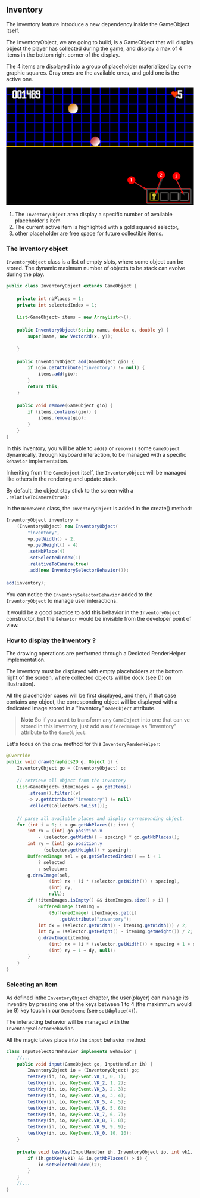 ## Inventory

The inventory feature introduce a new dependency inside the GameObject itself.

The InventoryObject, we are going to build, is a GameObject that will display
object the player has collected during the game, and display a max of 4 items in
the bottom right corner of the display.

The 4 items are displayed into a group of placeholder materialized by some graphic squares.
Gray ones are the available ones, and gold one is the active one.

![The inventory](../images/inventory.png "The InventoryObject to display current player items")

1. The `InventoryObject` area display a specific number of available placeholder's item
2. The current active item is highlighted with a gold squared selector,
3. other placeholder are free space for future collectible items.

### The Inventory object

`InventoryObject` class is a list of empty slots, where some object can be stored. The dynamic maximum number of objects to be stack can evolve during the play.

```java
public class InventoryObject extends GameObject {

    private int nbPlaces = 1;
    private int selectedIndex = 1;

    List<GameObject> items = new ArrayList<>();

    public InventoryObject(String name, double x, double y) {
        super(name, new Vector2d(x, y));

    }

    public InventoryObject add(GameObject gio) {
        if (gio.getAttribute("inventory") != null) {
            items.add(gio);
        }
        return this;
    }

    public void remove(GameObject gio) {
        if (items.contains(gio)) {
            items.remove(gio);
        }
    }
}

```

In this inventory, you will be able to `add()` or `remove()` some `GameObject` dynamically, through keyboard interaction, to be managed with a specific `Behavior` implementation.

Inheriting from the `GameObject` itself, the `InventoryObject` will be managed like others in the rendering and update stack.

By default, the object stay stick to the screen with a `.relativeToCamera(true)`:

In the `DemoScene` class, the `InventoryObject` is added in the create() method:

```java
InventoryObject inventory =
    (InventoryObject) new InventoryObject(
        "inventory",
        vp.getWidth() - 2,
        vp.getHeight() - 4)
        .setNbPlace(4)
        .setSelectedIndex(1)
        .relativeToCamera(true)
        .add(new InventorySelectorBehavior());

add(inventory);
```

You can notice the `InventorySelectorBehavior` added to the `InventoryObject` to manage user interactions.

It would be a good practice to add this behavior in the `InventoryObject` constructor, but the `Behavior` would be invisible from the developer point of view.

### How to display the Inventory ?

The drawing operations are performed through a Dedicted RenderHelper implementation.

The inventory must be displayed with empty placeholders at the bottom right of the screen, where collected objects will be dock (see (1) on illustration).

All the placeholder cases will be first displayed, and then, if that case contains any object, the corresponding object will be displayed with a dedicated Image stored in a "inventory" `GameObject` attribute.

> **Note**
> So if you want to transform any `GameObject` into one that can ve stored in this inventory, just add a `BufferedImage` as "inventory" attribute to the `GameObject`.

Let's focus on the `draw` method for this `InventoryRenderHelper`:

```java
@Override
public void draw(Graphics2D g, Object o) {
    InventoryObject go = (InventoryObject) o;

    // retrieve all object from the inventory
    List<GameObject> itemImages = go.getItems()
        .stream().filter((v)
        -> v.getAttribute("inventory") != null)
        .collect(Collectors.toList());

    // parse all available places and display corresponding object.
    for (int i = 0; i < go.getNbPlaces(); i++) {
        int rx = (int) go.position.x
            - (selector.getWidth() + spacing) * go.getNbPlaces();
        int ry = (int) go.position.y
            - (selector.getHeight() + spacing);
        BufferedImage sel = go.getSelectedIndex() == i + 1
            ? selected
            : selector;
        g.drawImage(sel,
                (int) rx + (i * (selector.getWidth()) + spacing),
                (int) ry,
                null);
        if (!itemImages.isEmpty() && itemImages.size() > i) {
            BufferedImage itemImg =
                (BufferedImage) itemImages.get(i)
                    .getAttribute("inventory");
            int dx = (selector.getWidth() - itemImg.getWidth()) / 2;
            int dy = (selector.getHeight() - itemImg.getHeight()) / 2;
            g.drawImage(itemImg,
                (int) rx + (i * (selector.getWidth()) + spacing + 1 + dx),
                (int) ry + 1 + dy, null);
        }
    }
}
```

### Selecting an item

As defined inthe `InventoryObject` chapter, the user(player) can manage its inventiry by pressing one of the keys between 1 to 4 (the maximmum would be 9) key touch in our `DemoScene` (see `setNbplace(4)`).

The interacting behavior will be managed with the `InventorySelectorBehavior`.

All the magic takes place into the `input` behavior method:

```java
class InputSelectorBehavior implements Behavior {
    //...
    public void input(GameObject go, InputHandler ih) {
        InventoryObject io = (InventoryObject) go;
        testKey(ih, io, KeyEvent.VK_1, 0, 1);
        testKey(ih, io, KeyEvent.VK_2, 1, 2);
        testKey(ih, io, KeyEvent.VK_3, 2, 3);
        testKey(ih, io, KeyEvent.VK_4, 3, 4);
        testKey(ih, io, KeyEvent.VK_5, 4, 5);
        testKey(ih, io, KeyEvent.VK_6, 5, 6);
        testKey(ih, io, KeyEvent.VK_7, 6, 7);
        testKey(ih, io, KeyEvent.VK_8, 7, 8);
        testKey(ih, io, KeyEvent.VK_9, 9, 9);
        testKey(ih, io, KeyEvent.VK_0, 10, 10);
    }

    private void testKey(InputHandler ih, InventoryObject io, int vk1, int i, int i2) {
        if (ih.getKey(vk1) && io.getNbPlaces() > i) {
            io.setSelectedIndex(i2);
        }
    }
    //...
}
```

